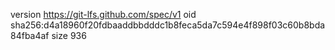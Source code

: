 version https://git-lfs.github.com/spec/v1
oid sha256:d4a18960f20fdbaaddbbdddc1b8feca5da7c594e4f898f03c60b8bda84fba4af
size 936
